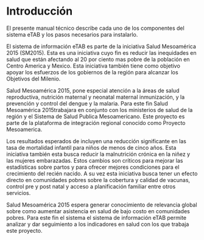 # Introducción

El presente manual técnico describe cada uno de los componentes del sistema eTAB y los pasos necesarios para instalarlo.

El sistema de información eTAB es parte de la iniciativa Salud Mesoamérica 2015 (SM2015). Esta es una iniciativa cuyo fin es reducir las inequidades en salud que están afectando al 20 por ciento mas pobre de la población en Centro America y Mexico. Esta iniciativa también tiene como objetivo apoyar los esfuerzos de los gobiernos de la región para alcanzar los Objetivos del Milenio. 

Salud Mesoamérica 2015, pone especial atención a la áreas de  salud reproductiva, nutrición maternal y neonatal maternal  inmunización, y la prevención y control del dengue y la malaria. Para este fin Salud Mesoamérica 2015trabajara en conjunto con los ministerios de salud de la región y el Sistema de Salud  Publica Mesoamericano. Este proyecto es parte de la plataforma de integración regional conocido como Proyecto Mesoamerica. 

Los resultados esperados de incluyen una reducción significante en las tasa de mortalidad infantil para niños de menos de cinco años. Esta iniciativa también esta busca reducir la malnutrición crónica en la niñez y las mujeres embarazadas. Estos cambios son críticos para mejorar las estadísticas sobre partos y para ofrecer mejores condiciones para el crecimiento del recién nacido. A su vez esta iniciativa busca tener un efecto directo en comunidades pobres sobre la cobertura y calidad de vacunas, control pre y post natal y acceso a planificación familiar entre otros servicios. 

Salud Mesoamérica 2015 espera generar conocimiento de relevancia global sobre como aumentar asistencia en salud de bajo costo en comunidades pobres.   Para este fin el sistema el sistema de información eTAB permite analizar y dar seguimiento a los indicadores en salud con los que trabaja este proyecto.
